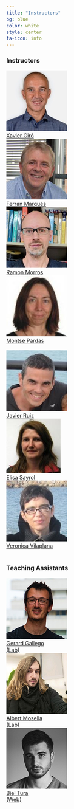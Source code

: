 ```yaml
---
title: "Instructors"
bg: blue
color: white
style: center
fa-icon: info
---
```


### Instructors 
<div class="author">
    <a href="https://imatge.upc.edu/web/people/xavier-giro" target="_blank">
      <div class="authorphoto"><img src="img/instructors/XaviGiro.jpg"></div>
      <div>Xavier Giró</div>
    </a>
</div>
<div class="author">
<a href="https://imatge.upc.edu/web/people/ferran-marques" target="_blank">
   <div class="authorphoto"><img src="img/instructors/FerranMarques.jpg"></div>
   <div>Ferran Marqués</div>
</a>
</div>
<div class="author">
    <a href="https://imatge.upc.edu/web/people/josep-ramon-morros" target="_blank">
      <div class="authorphoto"><img src="img/instructors/RamonMorros.jpg"></div>
      <div>Ramon Morros</div>
    </a>
</div>
<div class="author">
    <a href="https://imatge.upc.edu/web/people/montse-pardas" target="_blank">
      <div class="authorphoto"><img src="img/instructors/MontsePardas.jpg"></div>
      <div>Montse Pardas</div>
    </a>
</div>
<br>
<div class="author">
    <a href="https://imatge.upc.edu/web/people/javier-ruiz-hidalgo" target="_blank">
      <div class="authorphoto"><img src="img/instructors/JavierRuiz.jpg"></div>
      <div>Javier Ruiz</div>
    </a>
</div>
<div class="author">
    <a href="https://imatge.upc.edu/web/people/elisa-sayrol" target="_blank">
      <div class="authorphoto"><img src="img/instructors/ElisaSayrol.jpg"></div>
      <div>Elisa Sayrol</div>
    </a>
</div>
<div class="author">
    <a href="https://imatge.upc.edu/web/people/veronica-vilaplana" target="_blank">
      <div class="authorphoto"><img src="img/instructors/VeronicaVilaplana.jpg"></div>
      <div>Veronica Vilaplana</div>
    </a>
</div>
<br>

### Teaching Assistants
<div class="author">
    <a href="https://www.linkedin.com/in/gerard-gallego/" target="_blank">
      <div class="authorphoto"><img src="img/instructors/GerardGallego.jpg"></div>
      <div>Gerard Gallego</div>
	  <div>(Lab)</div>
    </a>
</div>
<div class="author">
<a href="https://www.linkedin.com/in/albertmosellamontoro/" target="_blank">
   <div class="authorphoto"><img src="img/instructors/AlbertMosella.jpg"></div>
   <div>Albert Mosella</div>
</a>
<div>(Lab)</div>
</div>
<div class="author">
<a href="https://www.linkedin.com/in/biel-tura/" target="_blank">
   <div class="authorphoto"><img src="img/instructors/BielTura.jpg"></div>
   <div>Biel Tura</div>
   <div>(Web)</div>
</a>
</div>
